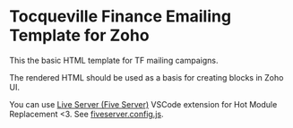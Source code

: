 # Tocqueville Finance Emailing Template for Zoho

This the basic HTML template for TF mailing campaigns.

The rendered HTML should be used as a basis for creating blocks in Zoho UI.

You can use [Live Server (Five Server)](https://github.com/yandeu/five-server-vscode) VSCode extension for Hot Module Replacement <3.
See [fiveserver.config.js](./fiveserver.config.js).

